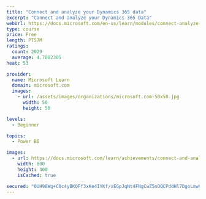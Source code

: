 ```yaml
---
title: "Connect and analyze your Dynamics 365 data​"
excerpt: "Connect and analyze your Dynamics 365 Data​"
webUrl: https://docs.microsoft.com/en-us/learn/modules/connect-analyze-dynamics-365-data/
type: course
price: Free
length: PT57M
ratings:
  count: 2029
  average: 4.7082305
heat: 53

provider:
  name: Microsoft Learn
  domain: microsoft.com
  images:
    - url: /assets/images/organizations/microsoft.com-50x50.jpg
      width: 50
      height: 50

levels:
  - Beginner

topics:
  - Power BI

images:
  - url: https://docs.microsoft.com/learn/achievements/connect-and-analyze-your-microsoft-dynamics-365-data-social.png
    width: 800
    height: 400
    isCached: true

secured: "0UH98Wg+C0c4yBKQFf3xKe4IYKf/xEGpJqNt4FNgCwZ5nOQCPddHl7DgoLmwKGeJxks6J+rWoGVK0By/PAfdkPUSNn08etCr5Qkg4FvXtDQKmXUWz284kGn+s9KGp/0iTsAVE5cJ8LGKVwF3VzLmivPtID+RgBNEPxeElGvu0/eOJ8mj3AdC6vdYkTGUJyuapWb4WY7VgqnkVP8myTyWqwIBG8UIYlMPLIdsmGuOpWc8kKJRISYZ/+SeJu/FRt3RerzLeqFFTvIES1ZJrtByQdL8eWmJrv6T1Gb9QSI/EqGbsU+tr96/07D3MfOMJ6COcUYaKfFtGADnABy6FC/psr1Q/eoQwp/5IctycAGl/abYpQsIzkHzdx8qtXkXBGhyIzXFNe9FU4/I/kbgrMAFq4UAyI/CvdARcoyL9mKLaBs=;nMGSbUF73MGy8Uw3aYBkQw=="
---
```


